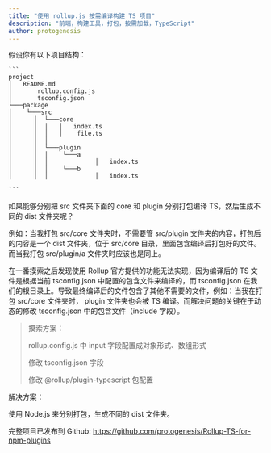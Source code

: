 ```yaml
---
title: "使用 rollup.js 按需编译构建 TS 项目"
description: "前端，构建工具，打包，按需加载，TypeScript"
author: protogenesis
---
```


假设你有以下项目结构：

````
```
project
│   README.md
│		rollup.config.js
│		tsconfig.json
└───package
│    └───src       
│      │  └───core
│      │  │   │   index.ts
│      │  │   │    file.ts
│      │  │ 
│      │  └───plugin
│      │  │    └───a
│      │  │ 			│	index.ts
│      │  │    └───b
│      │  │ 			│	index.ts

```
````

如果能够分别把 src 文件夹下面的 core 和 plugin 分别打包编译 TS，然后生成不同的 dist 文件夹呢？



例如：当我打包 src/core 文件夹时，不需要管 src/plugin 文件夹的内容，打包后的内容是一个 dist 文件夹，位于 src/core 目录，里面包含编译后打包好的文件。而当我打包 src/plugin/a 文件夹时应该也是同上。



在一番摸索之后发现使用 Rollup 官方提供的功能无法实现，因为编译后的 TS 文件是根据当前 tsconfig.json 中配置的包含文件来编译的，而 tsconfig.json 在我们的根目录上。导致最终编译后的文件包含了其他不需要的文件，例如：当我在打包 src/core 文件夹时， plugin 文件夹也会被 TS 编译。而解决问题的关键在于动态的修改 tsconfig.json 中的包含文件（include 字段）。

> 摸索方案：
>
> rollup.config.js 中 input 字段配置成对象形式、数组形式
>
> 修改 tsconfig.json 字段
>
> 修改 @rollup/plugin-typescript 包配置





解决方案：

使用 Node.js 来分别打包，生成不同的 dist 文件夹。

完整项目已发布到 Github: https://github.com/protogenesis/Rollup-TS-for-npm-plugins